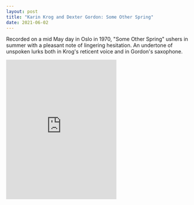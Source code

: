 ```yaml
---
layout: post
title: "Karin Krog and Dexter Gordon: Some Other Spring"
date: 2021-06-02
---
```


Recorded on a mid May day in Oslo in 1970, "Some Other Spring" ushers in summer with a pleasant note of lingering hesitation. An undertone of unspoken lurks both in Krog's reticent voice and in Gordon's saxophone. 

<iframe src="https://open.spotify.com/embed/track/7vX1Cui2vkP9rqh7GWQ0TO" width="300" height="380" frameborder="0" allowtransparency="true" allow="encrypted-media"></iframe>